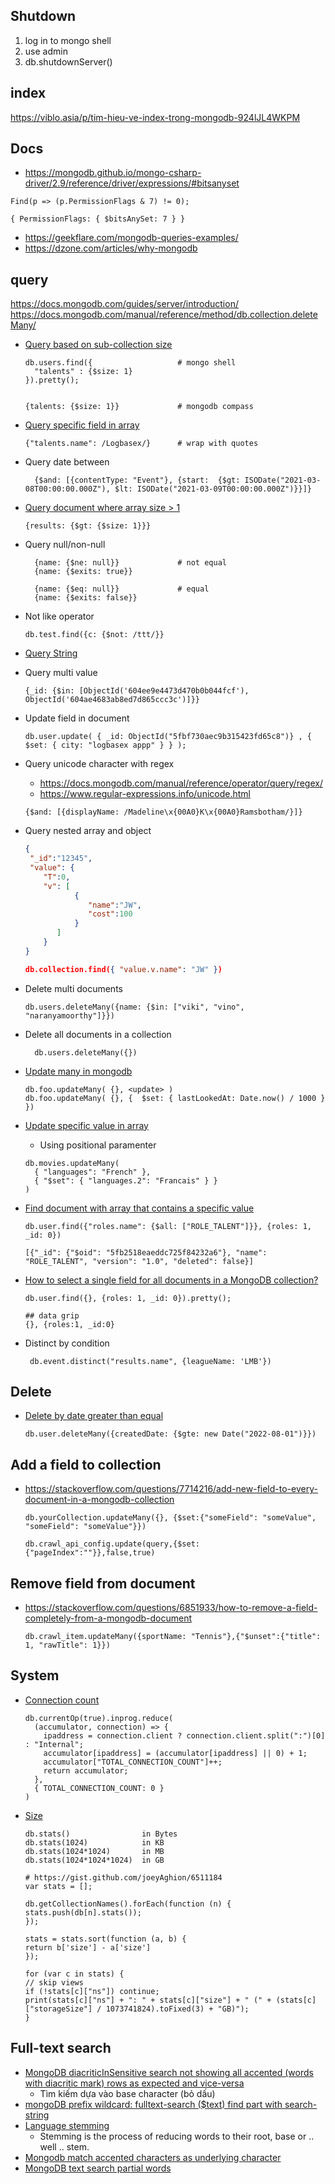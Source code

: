 ## Shutdown

1. log in to mongo shell
2. use admin
3. db.shutdownServer()

## index
https://viblo.asia/p/tim-hieu-ve-index-trong-mongodb-924lJL4WKPM

## Docs
- https://mongodb.github.io/mongo-csharp-driver/2.9/reference/driver/expressions/#bitsanyset
```shell
Find(p => (p.PermissionFlags & 7) != 0);

{ PermissionFlags: { $bitsAnySet: 7 } }
```

- https://geekflare.com/mongodb-queries-examples/
- https://dzone.com/articles/why-mongodb

## query
https://docs.mongodb.com/guides/server/introduction/
https://docs.mongodb.com/manual/reference/method/db.collection.deleteMany/

- [Query based on sub-collection size](https://docs.mongodb.com/manual/reference/operator/query/size/)
    ```shell
    db.users.find({                   # mongo shell
      "talents" : {$size: 1}
    }).pretty();      
  
  
    {talents: {$size: 1}}             # mongodb compass 
    ```
- [Query specific field in array](https://stackoverflow.com/questions/3985214/retrieve-only-the-queried-element-in-an-object-array-in-mongodb-collection)  
    ```shell
    {"talents.name": /Logbasex/}      # wrap with quotes        
    ```
- Query date between
  ```shell
    {$and: [{contentType: "Event"}, {start:  {$gt: ISODate("2021-03-08T00:00:00.000Z"), $lt: ISODate("2021-03-09T00:00:00.000Z")}}]}
    ``` 
- [Query document where array size > 1](https://stackoverflow.com/questions/7811163/query-for-documents-where-array-size-is-greater-than-1) 
  ```
  {results: {$gt: {$size: 1}}}
  ```

- Query null/non-null
  ```shell script
    {name: {$ne: null}}             # not equal
    {name: {$exits: true}}
    
    {name: {$eq: null}}             # equal
    {name: {$exits: false}}
  ```
  
- Not like operator
  ```shell
  db.test.find({c: {$not: /ttt/}}
  ```  
  
- [Query String](https://stackoverflow.com/questions/20175122/how-can-i-use-not-like-operator-in-mongodb)


- Query multi value
    ```shell script
    {_id: {$in: [ObjectId('604ee9e4473d470b0b044fcf'), ObjectId('604ae4683ab8ed7d865ccc3c')]}}
    ```
  
- Update field in document
    ```shell script
    db.user.update( { _id: ObjectId("5fbf730aec9b315423fd65c8")} , { $set: { city: "logbasex appp" } } );
    ```  
- Query unicode character with regex
    - https://docs.mongodb.com/manual/reference/operator/query/regex/
    - https://www.regular-expressions.info/unicode.html
    ```shell script
    {$and: [{displayName: /Madeline\x{00A0}K\x{00A0}Ramsbotham/}]}
    ```
- Query nested array and object
  ```json
  {
   "_id":"12345",
   "value": {
      "T":0,
      "v": [
             {
                "name":"JW",
                "cost":100
             }
         ]
      }
  }
  
  db.collection.find({ "value.v.name": "JW" })
  ```
  

- Delete multi documents
  ```shell
  db.users.deleteMany({name: {$in: ["viki", "vino", "naranyamoorthy"]}})
  ```
  
- Delete all documents in a collection
    ```shell script
      db.users.deleteMany({})
    ```  
- [Update many in mongodb](https://stackoverflow.com/questions/9038547/mongodb-update-every-document-on-one-field)
    ```shell
    db.foo.updateMany( {}, <update> )
    db.foo.updateMany( {}, {  $set: { lastLookedAt: Date.now() / 1000 }  })
    ```

- [Update specific value in array](https://stackoverflow.com/questions/48545448/mongodb-replace-specific-array-values)  
    - Using positional paramenter
  ```shell
  db.movies.updateMany(
    { "languages": "French" },  
    { "$set": { "languages.2": "Francais" } }
  )
  ```
  
- [Find document with array that contains a specific value](https://stackoverflow.com/questions/18148166/find-document-with-array-that-contains-a-specific-value)
  ```shell
  db.user.find({"roles.name": {$all: ["ROLE_TALENT"]}}, {roles: 1, _id: 0})
  
  [{"_id": {"$oid": "5fb2518eaeddc725f84232a6"}, "name": "ROLE_TALENT", "version": "1.0", "deleted": false}]
  ```

- [How to select a single field for all documents in a MongoDB collection?](https://stackoverflow.com/questions/25589113/how-to-select-a-single-field-for-all-documents-in-a-mongodb-collection)

  ```shell
  db.user.find({}, {roles: 1, _id: 0}).pretty();
  
  ## data grip
  {}, {roles:1, _id:0}
  ```
  
- Distinct by condition
  ```shell
   db.event.distinct("results.name", {leagueName: 'LMB'})
  ```
  
## Delete

- [Delete by date greater than equal](https://stackoverflow.com/questions/22422178/mongodb-remove-all-dates-less-than-specified)
  ```shell
  db.user.deleteMany({createdDate: {$gte: new Date("2022-08-01")}})
  ```

## Add a field to collection

- https://stackoverflow.com/questions/7714216/add-new-field-to-every-document-in-a-mongodb-collection
  ```shell
  db.yourCollection.updateMany({}, {$set:{"someField": "someValue", "someField": "someValue"}})
  ```
  
  ```shell
  db.crawl_api_config.update(query,{$set: {"pageIndex":""}},false,true)
  ```

## Remove field from document
- https://stackoverflow.com/questions/6851933/how-to-remove-a-field-completely-from-a-mongodb-document
  ```shell
  db.crawl_item.updateMany({sportName: "Tennis"},{"$unset":{"title": 1, "rawTitle": 1}})
  ```

## System

- [Connection count](https://stackoverflow.com/questions/8975531/check-the-current-number-of-connections-to-mongodb)
  ```shell
  db.currentOp(true).inprog.reduce(
    (accumulator, connection) => {
      ipaddress = connection.client ? connection.client.split(":")[0] : "Internal";
      accumulator[ipaddress] = (accumulator[ipaddress] || 0) + 1;
      accumulator["TOTAL_CONNECTION_COUNT"]++;
      return accumulator;
    },
    { TOTAL_CONNECTION_COUNT: 0 }
  )
  ```
- [Size](https://stackoverflow.com/questions/6082748/does-the-mongodb-stats-function-return-bits-or-bytes)
  ```shell
  db.stats()                in Bytes
  db.stats(1024)            in KB
  db.stats(1024*1024)       in MB
  db.stats(1024*1024*1024)  in GB
  ```
  ```shell
  # https://gist.github.com/joeyAghion/6511184
  var stats = [];

  db.getCollectionNames().forEach(function (n) {
  stats.push(db[n].stats());
  });
  
  stats = stats.sort(function (a, b) {
  return b['size'] - a['size']
  });
  
  for (var c in stats) {
  // skip views
  if (!stats[c]["ns"]) continue;
  print(stats[c]["ns"] + ": " + stats[c]["size"] + " (" + (stats[c]["storageSize"] / 1073741824).toFixed(3) + "GB)");
  }
  ```

## Full-text search
- [MongoDB diacriticInSensitive search not showing all accented (words with diacritic mark) rows as expected and vice-versa](https://stackoverflow.com/questions/43138189/mongodb-diacriticinsensitive-search-not-showing-all-accented-words-with-diacrit)
  - Tìm kiếm dựa vào base character (bỏ dấu)
- [mongoDB prefix wildcard: fulltext-search ($text) find part with search-string](https://stackoverflow.com/questions/24343156/mongodb-prefix-wildcard-fulltext-search-text-find-part-with-search-string)
- [Language stemming](https://stackoverflow.com/questions/21018738/mongodb-fulltext-search-workaround-for-partial-word-match)
  - Stemming is the process of reducing words to their root, base or .. well .. stem.
- [Mongodb match accented characters as underlying character](https://stackoverflow.com/questions/7707671/mongodb-match-accented-characters-as-underlying-character?noredirect=1&lq=1)
- [MongoDB text search partial words](https://sqlserverguides.com/mongodb-text-search-partial-words/)